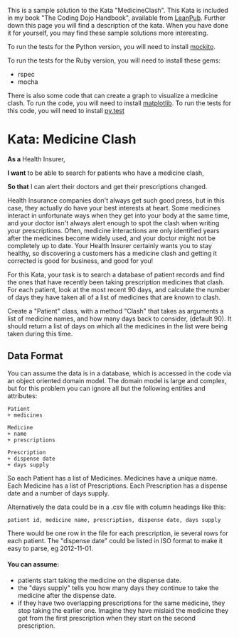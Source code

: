 This is a sample solution to the Kata "MedicineClash". This Kata is included in my book "The Coding Dojo Handbook", available from [LeanPub](http://leanpub.com/codingdojohandbook). Further down this page you will find a description of the kata. When you have done it for yourself, you may find these sample solutions more interesting.

To run the tests for the Python version, you will need to install [mockito](http://code.google.com/p/mockito-python/).

To run the tests for the Ruby version, you will need to install these gems:

- rspec
- mocha

There is also some code that can create a graph to visualize a medicine clash. To run the code, you will need to install [matplotlib](http://matplotlib.org/). To run the tests for this code, you will need to install [py.test](http://pytest.org)


# Kata: Medicine Clash

__As a__ Health Insurer,

__I want__ to be able to search for patients who have a medicine clash,

__So that__ I can alert their doctors and get their prescriptions changed.

Health Insurance companies don't always get such good press, but in this case, they actually do have your best interests at heart. Some medicines interact in unfortunate ways when they get into your body at the same time, and your doctor isn't always alert enough to spot the clash when writing your prescriptions. Often, medicine interactions are only identified years after the medicines become widely used, and your doctor might not be completely up to date. Your Health Insurer certainly wants you to stay healthy, so discovering a customers has a medicine clash and getting it corrected is good for business, and good for you!

For this Kata, your task is to search a database of patient records and find the ones that have recently been taking prescription medicines that clash. For each patient, look at the most recent 90 days, and calculate the number of days they have taken all of a list of medicines that are known to clash.

Create a "Patient" class, with a method "Clash" that takes as arguments a list of medicine names, and how many days back to consider, (default 90). It should return a list of days on which all the medicines in the list were being taken during this time.

## Data Format

You can assume the data is in a database, which is accessed in the code via an object oriented domain model. The domain model is large and complex, but for this problem you can ignore all but the following entities and attributes:

    Patient
    + medicines

    Medicine
    + name
    + prescriptions

    Prescription
    + dispense date
    + days supply


So each Patient has a list of Medicines. Medicines have a unique name. Each Medicine has a list of Prescriptions. Each Prescription has a dispense date and a number of days supply.
    
Alternatively the data could be in a .csv file with column headings like this: 

    patient id, medicine name, prescription, dispense date, days supply 
    
There would be one row in the file for each prescription, ie several rows for each patient. The "dispense date" could be listed in ISO format to make it easy to parse, eg 2012-11-01.

#### You can assume:

- patients start taking the medicine on the dispense date.
- the "days supply" tells you how many days they continue to take the medicine after the dispense date.
- if they have two overlapping prescriptions for the same medicine, they stop taking the earlier one. Imagine they have mislaid the medicine they got from the first prescription when they start on the second prescription.